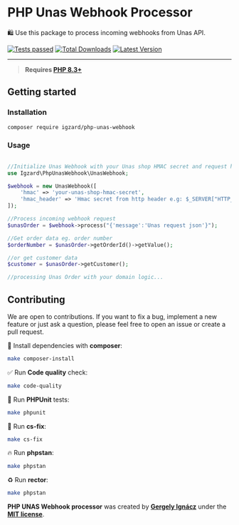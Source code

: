 # PHP Unas Webhook Processor

🛍️ Use this package to process incoming webhooks from Unas API.

<p align="left">
    <p align="left">
        <a href="https://github.com/igzard/php-unas-webhook/actions/workflows/tests.yml"><img src="https://img.shields.io/github/actions/workflow/status/igzard/php-unas-webhook/tests.yml?label=tests&style=flat-square" alt="Tests passed"></a>
        <a href="https://packagist.org/packages/igzard/php-unas-webhook"><img alt="Total Downloads" src="https://img.shields.io/packagist/dt/igzard/php-unas-webhook"></a>
        <a href="https://packagist.org/packages/igzard/php-unas-webhook"><img alt="Latest Version" src="https://img.shields.io/packagist/v/igzard/php-unas-webhook"></a>
    </p>
</p>

------

> **Requires [PHP 8.3+](https://php.net/releases/)**

## Getting started

### Installation

```bash
composer require igzard/php-unas-webhook
```

### Usage

```php

//Initialize Unas Webhook with your Unas shop HMAC secret and request header UNAS hmac
use Igzard\PhpUnasWebhook\UnasWebhook;

$webhook = new UnasWebhook([
    'hmac' => 'your-unas-shop-hmac-secret',
    'hmac_header' => 'Hmac secret from http header e.g: $_SERVER["HTTP_X_UNAS_HMAC"]'
]);

//Process incoming webhook request
$unasOrder = $webhook->process("{'message':'Unas request json'}");

//Get order data eg. order number
$orderNumber = $unasOrder->getOrderId()->getValue();

//or get customer data
$customer = $unasOrder->getCustomer();

//processing Unas Order with your domain logic...

```

## Contributing

We are open to contributions. If you want to fix a bug, implement a new feature or just ask a question, please feel free to open an issue or create a pull request.

🚀 Install dependencies with **composer**:
```bash
make composer-install
```

✅ Run **Code quality** check:
```bash
make code-quality
```

👷 Run **PHPUnit** tests:
```bash
make phpunit
```

🎨 Run **cs-fix**:
```bash
make cs-fix
```

🔥 Run **phpstan**:
```bash
make phpstan
```

♻️ Run **rector**:
```bash
make phpstan
```

**PHP UNAS Webhook processor** was created by **[Gergely Ignácz](https://x.com/igz4rd)** under the **[MIT license](https://opensource.org/licenses/MIT)**.
